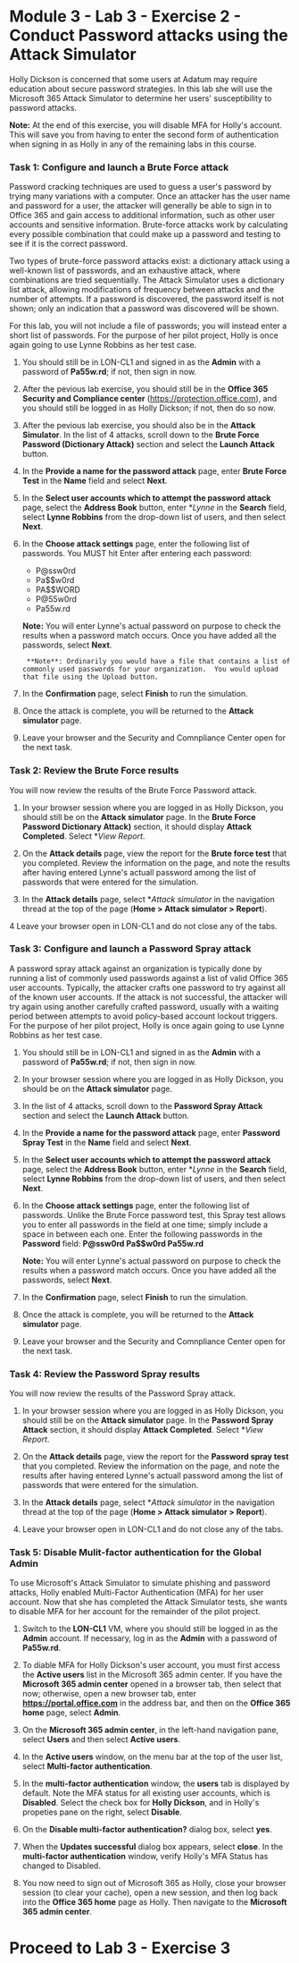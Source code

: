 # Module 3 - Lab 3 - Exercise 2 - Conduct Password attacks using the Attack Simulator

Holly Dickson is concerned that some users at Adatum may require education about secure password strategies. In this lab she will use the Microsoft 365 Attack Simulator to determine her users' susceptibility to password attacks.

**Note:** At the end of this exercise, you will disable MFA for Holly's account. This will save you from having to enter the second form of authentication when signing in as Holly in any of the remaining labs in this course.

### Task 1: Configure and launch a Brute Force attack 

Password cracking techniques are used to guess a user's password by trying many variations with a computer. Once an attacker has the user name and password for a user, the attacker will generally be able to sign in to Office 365 and gain access to additional information, such as other user accounts and sensitive information. Brute-force attacks work by calculating every possible combination that could make up a password and testing to see if it is the correct password.

Two types of brute-force password attacks exist: a dictionary attack using a well-known list of passwords, and an exhaustive attack, where combinations are tried sequentially. The Attack Simulator uses a dictionary list attack, allowing modifications of frequency between attacks and the number of attempts. If a password is discovered, the password itself is not shown; only an indication that a password was discovered will be shown.

For this lab, you will not include a file of passwords; you will instead enter a short list of passwords. For the purpose of her pilot project, Holly is once again going to use Lynne Robbins as her test case. 

1. You should still be in LON-CL1 and signed in as the **Admin** with a password of **Pa55w.rd**; if not, then sign in now.  

2. After the pevious lab exercise, you should still be in the **Office 365 Security and Compliance center** (https://protection.office.com), and you should still be logged in as Holly Dickson; if not, then do so now.

3. After the pevious lab exercise, you should also be in the **Attack Simulator**. In the list of 4 attacks, scroll down to the **Brute Force Password (Dictionary Attack)** section and select the **Launch Attack** button.

4. In the **Provide a name for the password attack** page, enter **Brute Force Test** in the **Name** field and select **Next**.

5. In the **Select user accounts which to attempt the password attack** page, select the **Address Book** button, enter **Lynne* in the **Search** field, select **Lynne Robbins** from the drop-down list of users, and then select **Next**.

6. In the **Choose attack settings** page, enter the following list of passwords. You MUST hit Enter after entering each password:

	- P@ssw0rd
	- Pa$$w0rd
	- PA$$WORD
	- P@55w0rd
	- Pa55w.rd
	
	**Note:** You will enter Lynne's actual password on purpose to check the results when a password match occurs. Once you have added all the passwords, select **Next**.

		**Note**: Ordinarily you would have a file that contains a list of commonly used passwords for your organization.  You would upload that file using the Upload button. 

7. In the **Confirmation** page, select **Finish** to run the simulation.

8. Once the attack is complete, you will be returned to the **Attack simulator** page. 

9. Leave your browser and the Security and Comnpliance Center open for the next task.   


### Task 2: Review the Brute Force results

You will now review the results of the Brute Force Password attack.

1. In your browser session where you are logged in as Holly Dickson, you should still be on the **Attack simulator** page. In the **Brute Force Password Dictionary Attack)** section, it should display **Attack Completed**. Select **View Report*.

2. On the **Attack details** page, view the report for the **Brute force test** that you completed. Review the information on the page, and note the results after having entered Lynne's actuall password among the list of passwords that were entered for the simulation. 

3. In the **Attack details** page, select **Attack simulator* in the navigation thread at the top of the page (**Home > Attack simulator > Report**).

4 Leave your browser open in LON-CL1 and do not close any of the tabs.
   

### Task 3: Configure and launch a Password Spray attack 

A password spray attack against an organization is typically done by running a list of commonly used passwords against a list of valid Office 365 user accounts. Typically, the attacker crafts one password to try against all of the known user accounts. If the attack is not successful, the attacker will try again using another carefully crafted password, usually with a waiting period between attempts to avoid policy-based account lockout triggers. For the purpose of her pilot project, Holly is once again going to use Lynne Robbins as her test case. 

1. You should still be in LON-CL1 and signed in as the **Admin** with a password of **Pa55w.rd**; if not, then sign in now.  

2. In your browser session where you are logged in as Holly Dickson, you should be on the **Attack simulator** page. 

3. In the list of 4 attacks, scroll down to the **Password Spray Attack** section and select the **Launch Attack** button.

4. In the **Provide a name for the password attack** page, enter **Password Spray Test** in the **Name** field and select **Next**.

5. In the **Select user accounts which to attempt the password attack** page, select the **Address Book** button, enter **Lynne* in the **Search** field, select **Lynne Robbins** from the drop-down list of users, and then select **Next**.

6. In the **Choose attack settings** page, enter the following list of passwords. Unlike the Brute Force password test, this Spray test allows you to enter all passwords in the field at one time; simply include a space in between each one. Enter the following passwords in the **Password** field: **P@ssw0rd Pa$$w0rd Pa55w.rd**
	
	**Note:** You will enter Lynne's actual password on purpose to check the results when a password match occurs. Once you have added all the passwords, select **Next**.

7. In the **Confirmation** page, select **Finish** to run the simulation.

8. Once the attack is complete, you will be returned to the **Attack simulator** page. 

9. Leave your browser and the Security and Comnpliance Center open for the next task.   



### Task 4: Review the Password Spray results

You will now review the results of the Password Spray attack.

1. In your browser session where you are logged in as Holly Dickson, you should still be on the **Attack simulator** page. In the **Password Spray Attack** section, it should display **Attack Completed**. Select **View Report*.

2. On the **Attack details** page, view the report for the **Password spray test** that you completed. Review the information on the page, and note the results after having entered Lynne's actuall password among the list of passwords that were entered for the simulation. 

3. In the **Attack details** page, select **Attack simulator* in the navigation thread at the top of the page (**Home > Attack simulator > Report**).

4. Leave your browser open in LON-CL1 and do not close any of the tabs.


### Task 5: Disable Mulit-factor authentication for the Global Admin

To use Microsoft's Attack Simulator to simulate phishing and password attacks, Holly enabled Multi-Factor Authentication (MFA) for her user account. Now that she has completed the Attack Simulator tests, she wants to disable MFA for her account for the remainder of the pilot project.

1. Switch to the **LON-CL1** VM, where you should still be logged in as the **Admin** account. If necessary, log in as the **Admin** with a password of **Pa55w.rd**. 

2. To diable MFA for Holly Dickson's user account, you must first access the **Active users** list in the Microsoft 365 admin center. If you have the **Microsoft 365 admin center** opened in a browser tab, then select that now; otherwise, open a new browser tab, enter **https://portal.office.com** in the address bar, and then on the **Office 365 home** page, select **Admin**. 

8. On the **Microsoft 365 admin center**, in the left-hand navigation pane, select **Users** and then select **Active users**.

9. In the **Active users** window, on the menu bar at the top of the user list, select **Multi-factor authentication**.

10. In the **multi-factor authentication** window, the **users** tab is displayed by default. Note the MFA status for all existing user accounts, which is **Disabled**. Select the check box for **Holly Dickson**, and in Holly's propeties pane on the right, select **Disable**.

11. On the **Disable multi-factor authentication?** dialog box, select **yes**. 

12. When the **Updates successful** dialog box appears, select **close**. In the **multi-factor authentication** window, verify Holly's MFA Status has changed to Disabled. 

13. You now need to sign out of Microsoft 365 as Holly, close your browser session (to clear your cache), open a new session, and then log back into the **Office 365 home** page as Holly. Then navigate to the **Microsoft 365 admin center**. 

# Proceed to Lab 3 - Exercise 3
 
